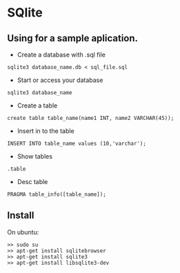 # SQlite

## Using for a sample aplication.

* Create a database with .sql file
```
sqlite3 database_name.db < sql_file.sql
```

* Start or access your database 
```
sqlite3 database_name
```

* Create a table
```
create table table_name(name1 INT, name2 VARCHAR(45));
```

* Insert in to the table
```
INSERT INTO table_name values (10,'varchar');
```

* Show tables
```
.table
```

* Desc table
``` 
PRAGMA table_info([table_name]);
``` 


## Install 

On ubuntu:

```
>> sudo su
>> apt-get install sqlitebrowser
>> apt-get install sqlite3
>> apt-get install libsqlite3-dev
``` 
